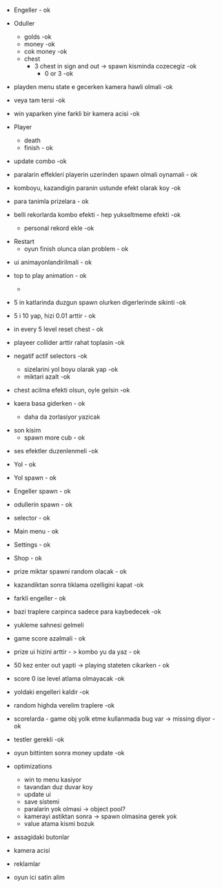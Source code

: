 * Engeller - ok
* Oduller 
  * golds -ok
  * money -ok
  * cok money -ok
  * chest 
    * 3 chest in sign and out -> spawn kisminda cozecegiz -ok
      * 0 or 3 -ok
  
* playden menu state e gecerken kamera hawli olmali -ok
* veya tam tersi -ok
* win yaparken yine farkli bir kamera acisi -ok

* Player
  * death
  * finish - ok
  
- update combo -ok

- paralarin effekleri playerin uzerinden spawn olmali oynamali - ok
- komboyu, kazandigin paranin ustunde efekt olarak koy -ok
- para tanimla prizelara - ok
- belli rekorlarda kombo efekti - hep yukseltmeme efekti -ok
  - personal rekord ekle -ok


* Restart
  * oyun finish olunca olan problem - ok 

- ui animayonlandirilmali - ok
- top to play animation - ok

  - 
- 5 in katlarinda duzgun spawn olurken digerlerinde sikinti -ok
- 5 i 10 yap, hizi 0.01 arttir - ok

- in every 5 level reset chest - ok
- playeer collider arttir rahat toplasin -ok

- negatif actif selectors -ok
  - sizelarini yol boyu olarak yap -ok
  - miktari azalt -ok
  
- chest acilma efekti olsun, oyle gelsin -ok
- kaera basa giderken - ok
  - daha da zorlasiyor yazicak
  
* son kisim 
  * spawn more cub - ok


- ses efektler duzenlenmeli -ok
* Yol - ok
* Yol spawn - ok
* Engeller spawn - ok
* odullerin spawn - ok
* selector - ok

* Main menu - ok
* Settings - ok
* Shop - ok

- prize miktar spawni random olacak - ok

- kazandiktan sonra tiklama ozelligini kapat -ok

- farkli engeller - ok

- bazi traplere carpinca sadece para kaybedecek -ok
- yukleme sahnesi gelmeli

- game score azalmali - ok

* prize ui hizini arttir - > kombo  yu da yaz - ok
* 50 kez enter out yapti -> playing stateten cikarken - ok
* score 0 ise level atlama olmayacak -ok
* yoldaki engelleri kaldir -ok
* random highda verelim traplere -ok
* scorelarda - game obj yolk etme kullanmada bug var -> missing diyor -ok 
* testler gerekli -ok
* oyun bittinten sonra money update -ok 

* optimizations
  * win to menu kasiyor
  * tavandan duz duvar koy 
  * update ui
  * save sistemi
  * paralarin yok olmasi -> object pool?
  * kamerayi astiktan sonra -> spawn olmasina gerek yok
  * value atama kismi bozuk
  
* assagidaki butonlar
* kamera acisi

* reklamlar
* oyun ici satin alim

